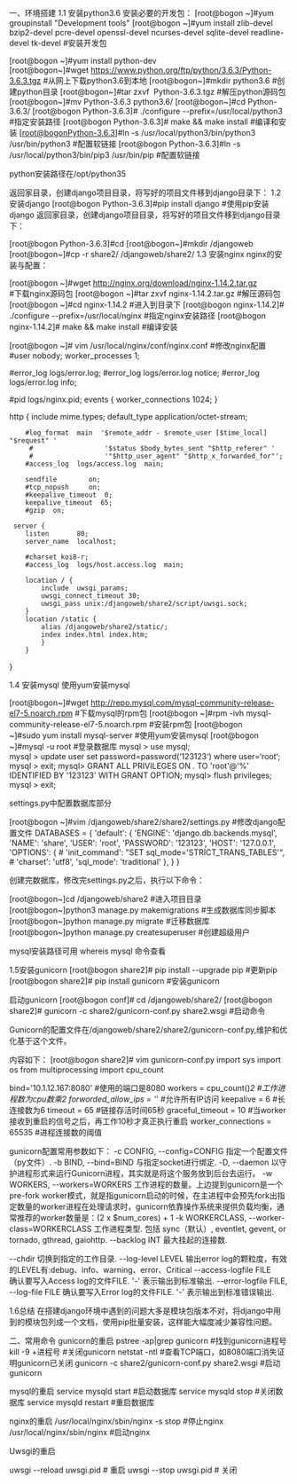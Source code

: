 一、环境搭建
1.1 安装python3.6
安装必要的开发包：
[root@bogon ~]#yum groupinstall "Development tools"
[root@bogon ~]#yum install zlib-devel bzip2-devel pcre-devel openssl-devel ncurses-devel sqlite-devel readline-devel tk-devel   #安装开发包

[root@bogon ~]#yum install python-dev  
[root@bogon~]#wget https://www.python.org/ftp/python/3.6.3/Python-3.6.3.tgz  #从网上下载python3.6到本地
[root@bogon~]#mkdir python3.6     #创建python目录
[root@bogon~]#tar zxvf  Python-3.6.3.tgz   #解压python源码包
[root@bogon~]#mv Python-3.6.3  python3.6/
[root@bogon~]#cd Python-3.6.3/
[root@bogon Python-3.6.3]#  ./configure --prefix=/usr/local/python3  #指定安装路径
[root@bogon Python-3.6.3]# make && make install  #编译和安装
[root@bogonPython-3.6.3]#ln -s /usr/local/python3/bin/python3 /usr/bin/python3  #配置软链接
[root@bogon Python-3.6.3]#ln -s /usr/local/python3/bin/pip3 /usr/bin/pip   #配置软链接

python安装路径在/opt/python35

返回家目录，创建django项目目录，将写好的项目文件移到django目录下：
1.2 安装django
[root@bogon Python-3.6.3]#pip install django  #使用pip安装django
返回家目录，创建django项目目录，将写好的项目文件移到django目录下：

[root@bogon Python-3.6.3]#cd
[root@bogon~]#mkdir /djangoweb
[root@bogon~]#cp -r share2/ /djangoweb/share2/
1.3 安装nginx
nginx的安装与配置：

[root@bogon ~]#wget http://nginx.org/download/nginx-1.14.2.tar.gz          
#下载nginx源码包
[root@bogon ~]#tar zxvf nginx-1.14.2.tar.gz   #解压源码包
[root@bogon ~]#cd nginx-1.14.2     #进入到目录下
[root@bogon nginx-1.14.2]# ./configure --prefix=/usr/local/nginx   #指定nginx安装路径
[root@bogon nginx-1.14.2]# make && make install   #编译安装


[root@bogon ~]# vim /usr/local/nginx/conf/nginx.conf      #修改nginx配置
#user  nobody;
worker_processes  1;

#error_log  logs/error.log;
#error_log  logs/error.log  notice;
#error_log  logs/error.log  info;

#pid        logs/nginx.pid;
events {
   		 worker_connections  1024;
}

http {
    	include       mime.types;
    	default_type  application/octet-stream;

    	#log_format  main  '$remote_addr - $remote_user [$time_local] "$request" '
   		 #                  '$status $body_bytes_sent "$http_referer" '
   		 #                  '"$http_user_agent" "$http_x_forwarded_for"';
    	#access_log  logs/access.log  main;

    	sendfile        on;
    	#tcp_nopush     on;
    	#keepalive_timeout  0;
    	keepalive_timeout  65;
    	#gzip  on;

   	 server {
        listen       80;
        server_name  localhost;

        #charset koi8-r;
        #access_log  logs/host.access.log  main;

        location / {
            include  uwsgi_params;
            uwsgi_connect_timeout 30;
            uwsgi_pass unix:/djangoweb/share2/script/uwsgi.sock;
        }
        location /static {
            alias /djangoweb/share2/static/;
            index index.html index.htm;
        	}
    	}
}


1.4 安装mysql
使用yum安装mysql

[root@bogon~]#wget http://repo.mysql.com/mysql-community-release-el7-5.noarch.rpm   #下载mysql的rpm包
[root@bogon ~]#rpm -ivh mysql-community-release-el7-5.noarch.rpm  #安装rpm包
[root@bogon ~]#sudo yum install mysql-server  #使用yum安装mysql
[root@bogon ~]#mysql -u root  #登录数据库
mysql > use mysql;            
mysql > update user set password=password(‘123123‘) where user=‘root‘;
mysql > exit;
mysql> GRANT ALL PRIVILEGES ON *.* TO 'root'@'%' IDENTIFIED BY '123123' WITH GRANT OPTION; 
    mysql> flush privileges;
mysql > exit;

settings.py中配置数据库部分

[root@bogon ~]#vim /djangoweb/share2/share2/settings.py   #修改django配置文件
DATABASES = {
    'default': {
        'ENGINE': 'django.db.backends.mysql',
        'NAME': 'share',
        'USER': 'root',
        'PASSWORD': '123123',
        'HOST': '127.0.0.1',
        'OPTIONS': {
            # 'init_command': "SET sql_mode='STRICT_TRANS_TABLES'",
            # 'charset': 'utf8',
            'sql_mode': 'traditional'
        },
    }
}

创建完数据库，修改完settings.py之后，执行以下命令：

[root@bogon~]cd /djangoweb/share2     #进入项目目录
[root@bogon~]python3 manage.py makemigrations  #生成数据库同步脚本
[root@bogon~]python manage.py migrate          #迁移数据库
[root@bogon~]python manage.py createsuperuser     #创建超级用户

mysql安装路径可用 whereis mysql 命令查看

1.5安装gunicorn
[root@bogon share2]# pip install --upgrade pip   #更新pip
[root@bogon share2]# pip install gunicorn       #安装gunicorn


启动gunicorn
[root@bogon conf]# cd /djangoweb/share2/
[root@bogon share2]# gunicorn -c share2/gunicorn-conf.py share2.wsgi   #启动命令

Gunicorn的配置文件在/djangoweb/share2/share2/gunicorn-conf.py,维护和优化基于这个文件。

内容如下：
     [root@bogon share2]# vim gunicorn-conf.py 
import sys
import os
from multiprocessing import cpu_count

bind='10.1.12.167:8080'   #使用的端口是8080
workers = cpu_count()*2    #工作进程数为cpu数乘2
forworded_allow_ips = '*'    #允许所有IP访问
keepalive = 6              #长连接数为6
timeout = 65               #链接存活时间65秒
graceful_timeout = 10       #当worker接收到重启的信号之后，再工作10秒才真正执行重启
worker_connections = 65535   #进程连接数的阈值


gunicorn配置常用参数如下：
-c CONFIG, --config=CONFIG    指定一个配置文件（py文件）.
-b BIND, --bind=BIND    与指定socket进行绑定.
-D, --daemon   以守护进程形式来运行Gunicorn进程，其实就是将这个服务放到后台去运行。
-w WORKERS, --workers=WORKERS
工作进程的数量。上边提到gunicorn是一个pre-fork worker模式，就是指gunicorn启动的时候，在主进程中会预先fork出指定数量的worker进程在处理请求时，gunicorn依靠操作系统来提供负载均衡，通常推荐的worker数量是：(2 x $num_cores) + 1
-k WORKERCLASS, --worker-class=WORKERCLASS
工作进程类型. 包括 sync（默认）, eventlet, gevent, or tornado, gthread, gaiohttp.
--backlog INT
最大挂起的连接数.

--chdir
切换到指定的工作目录.
--log-level LEVEL
输出error log的颗粒度，有效的LEVEL有:debug、info、warning、error、Critical
--access-logfile FILE  
确认要写入Access log的文件FILE. '-' 表示输出到标准输出.
--error-logfile FILE, --log-file FILE 
确认要写入Error log的文件FILE. '-' 表示输出到标准错误输出.






1.6总结
在搭建django环境中遇到的问题大多是模块包版本不对，将django中用到的模块包列成一个文档，使用pip批量安装，这样能大幅度减少兼容性问题。


二、常用命令
gunicorn的重启
pstree -ap|grep gunicorn   #找到gunicorn进程号
kill  -9  +进程号         #关闭gunicorn
netstat -ntl        #查看TCP端口，如8080端口消失证明gunicorn已关闭
gunicorn -c share2/gunicorn-conf.py share2.wsgi     #启动gunicorn

mysql的重启
service mysqld start     #启动数据库
service mysqld stop     #关闭数据库
service mysqld restart    #重启数据库

nginx的重启
/usr/local/nginx/sbin/nginx -s stop  #停止nginx
/usr/local/nginx/sbin/nginx        #启动nginx

Uwsgi的重启

uwsgi --reload uwsgi.pid # 重启
uwsgi --stop uwsgi.pid # 关闭
